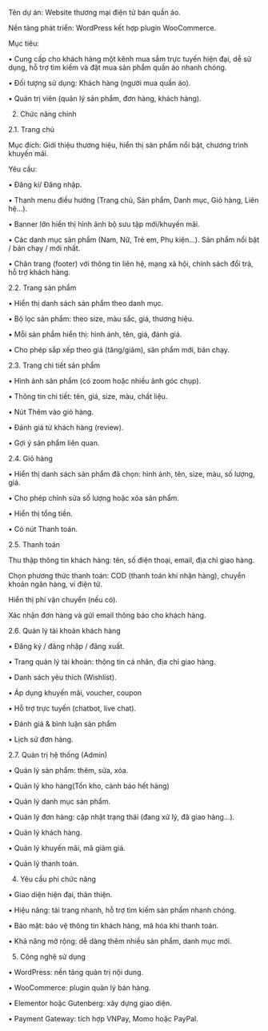 Tên dự án: Website thương mại điện tử bán quần áo. 

Nền tảng phát triển: WordPress kết hợp plugin WooCommerce. 

Mục tiêu: 

•	Cung cấp cho khách hàng một kênh mua sắm trực tuyến hiện đại, dễ sử dụng, hỗ trợ tìm kiếm và đặt mua sản phẩm quần áo nhanh chóng. 

•	Đối tượng sử dụng: Khách hàng (người mua quần áo). 

•	Quản trị viên (quản lý sản phẩm, đơn hàng, khách hàng).

2. Chức năng chính
   
2.1. Trang chủ

Mục đích: Giới thiệu thương hiệu, hiển thị sản phẩm nổi bật, chương trình khuyến mãi. 

Yêu cầu: 

•	Đăng kí/ Đăng nhập.

•	Thanh menu điều hướng (Trang chủ, Sản phẩm, Danh mục, Giỏ hàng, Liên hệ...).

•	Banner lớn hiển thị hình ảnh bộ sưu tập mới/khuyến mãi. 

•	Các danh mục sản phẩm (Nam, Nữ, Trẻ em, Phụ kiện...). Sản phẩm nổi bật / bán chạy / mới nhất.

•	Chân trang (footer) với thông tin liên hệ, mạng xã hội, chính sách đổi trả, hỗ trợ khách hàng.

2.2. Trang sản phẩm

•	Hiển thị danh sách sản phẩm theo danh mục.

•	Bộ lọc sản phẩm: theo size, màu sắc, giá, thương hiệu. 

•	Mỗi sản phẩm hiển thị: hình ảnh, tên, giá, đánh giá.

•	Cho phép sắp xếp theo giá (tăng/giảm), sản phẩm mới, bán chạy.

2.3. Trang chi tiết sản phẩm

•	Hình ảnh sản phẩm (có zoom hoặc nhiều ảnh góc chụp). 

•	Thông tin chi tiết: tên, giá, size, màu, chất liệu. 

•	Nút Thêm vào giỏ hàng. 

•	Đánh giá từ khách hàng (review). 

•	Gợi ý sản phẩm liên quan.

2.4. Giỏ hàng

•	Hiển thị danh sách sản phẩm đã chọn: hình ảnh, tên, size, màu, số lượng, giá. 

•	Cho phép chỉnh sửa số lượng hoặc xóa sản phẩm. 

•	Hiển thị tổng tiền. 

•	Có nút Thanh toán.

2.5. Thanh toán

Thu thập thông tin khách hàng: tên, số điện thoại, email, địa chỉ giao hàng. 

Chọn phương thức thanh toán: COD (thanh toán khi nhận hàng), chuyển khoản ngân hàng, ví điện tử. 

Hiển thị phí vận chuyển (nếu có). 

Xác nhận đơn hàng và gửi email thông báo cho khách hàng.

2.6. Quản lý tài khoản khách hàng

•	Đăng ký / đăng nhập / đăng xuất. 

•	Trang quản lý tài khoản: thông tin cá nhân, địa chỉ giao hàng. 

•	Danh sách yêu thích (Wishlist).

•	Áp dụng khuyến mãi, voucher, coupon

•	Hỗ trợ trực tuyến (chatbot, live chat).

•	Đánh giá & bình luận sản phẩm

•	Lịch sử đơn hàng.

2.7. Quản trị hệ thống (Admin)

•	Quản lý sản phẩm: thêm, sửa, xóa. 

•	Quản lý kho hàng(Tồn kho, cảnh báo hết hàng)

•	Quản lý danh mục sản phẩm. 

•	Quản lý đơn hàng: cập nhật trạng thái (đang xử lý, đã giao hàng...). 

•	Quản lý khách hàng. 

•	Quản lý khuyến mãi, mã giảm giá.

•	Quản lý thanh toán.

4. Yêu cầu phi chức năng

•	Giao diện hiện đại, thân thiện. 

•	Hiệu năng: tải trang nhanh, hỗ trợ tìm kiếm sản phẩm nhanh chóng. 

•	Bảo mật: bảo vệ thông tin khách hàng, mã hóa khi thanh toán. 

•	Khả năng mở rộng: dễ dàng thêm nhiều sản phẩm, danh mục mới.

5. Công nghệ sử dụng

•	WordPress: nền tảng quản trị nội dung. 

•	WooCommerce: plugin quản lý bán hàng. 

•	Elementor hoặc Gutenberg: xây dựng giao diện. 

•	Payment Gateway: tích hợp VNPay, Momo hoặc PayPal.
